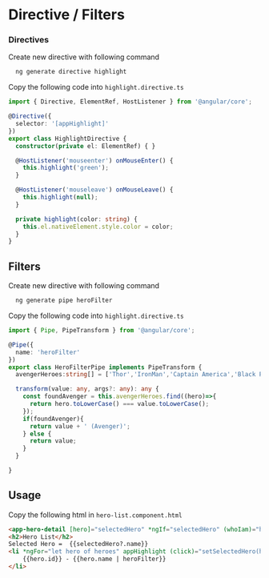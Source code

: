 # Directive / Filters

### Directives
Create new directive with following command
```cmd
  ng generate directive highlight
```

Copy the following code into `highlight.directive.ts`
```typescript
import { Directive, ElementRef, HostListener } from '@angular/core';

@Directive({
  selector: '[appHighlight]'
})
export class HighlightDirective {
  constructor(private el: ElementRef) { }

  @HostListener('mouseenter') onMouseEnter() {
    this.highlight('green');
  }

  @HostListener('mouseleave') onMouseLeave() {
    this.highlight(null);
  }

  private highlight(color: string) {
    this.el.nativeElement.style.color = color;
  }
}
```

## Filters

Create new directive with following command
```cmd
  ng generate pipe heroFilter
```

Copy the following code into `highlight.directive.ts`
```typescript
import { Pipe, PipeTransform } from '@angular/core';

@Pipe({
  name: 'heroFilter'
})
export class HeroFilterPipe implements PipeTransform {
  avengerHeroes:string[] = ['Thor','IronMan','Captain America','Black Panther','Ant Man'];

  transform(value: any, args?: any): any {
    const foundAvenger = this.avengerHeroes.find((hero)=>{
      return hero.toLowerCase() === value.toLowerCase();
    });
    if(foundAvenger){
      return value + ' (Avenger)';
    } else {
      return value;
    }
  }

}
```


## Usage

Copy the following html in `hero-list.component.html`

```html
<app-hero-detail [hero]="selectedHero" *ngIf="selectedHero" (whoIam)="hilightSelected($event)"></app-hero-detail>
<h2>Hero List</h2>
Selected Hero =  {{selectedHero?.name}}
<li *ngFor="let hero of heroes" appHighlight (click)="setSelectedHero(hero.id)" [style.background]="hilightId===hero.id?'red':''">
    {{hero.id}} - {{hero.name | heroFilter}}
</li>
```